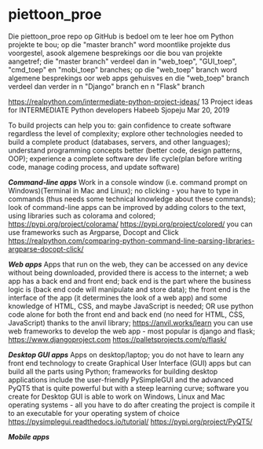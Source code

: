 # piettoon_proe

Die piettoon_proe repo op GitHub is bedoel om te leer hoe om Python projekte te bou;
op die "master branch" word moontlike projekte dus voorgestel, asook algemene besprekings oor
die bou van projekte aangetref; die "master branch" verdeel dan in "web_toep", "GUI_toep", "cmd_toep" en "mobi_toep" branches;
op die "web_toep" branch word algemene besprekings oor web apps gehuisves en die "web_toep" branch verdeel dan verder in
n "Django" branch en n "Flask" branch



https://realpython.com/intermediate-python-project-ideas/
13 Project ideas for INTERMEDIATE Python developers
Habeeb Sjopeju Mar 20, 2019

To build projects can help you to:
gain confidence to create software regardless the level of complexity;
explore other technologies needed to build a complete product (databases, 
servers, and other languages);
understand programming concepts better (better code, design patterns, OOP);
experience a complete software dev life cycle(plan before writing code, 
manage coding process, and update software)

***Command-line apps***
Work in a console window (i.e. command prompt on Windows)(Terminal in Mac and Linux);
no clicking - you have to type in commands (thus needs some technical knowledge about these commands);
look of command-line apps can be improved by adding colors to the text, using libraries such as colorama 
and colored;   https://pypi.org/project/colorama/     https://pypi.org/project/colored/
you can use frameworks such as Argparse, Docopt and Click
https://realpython.com/comparing-python-command-line-parsing-libraries-argparse-docopt-click/


***Web apps***
Apps that run on the web, they can be accessed on any device without being downloaded, provided there 
is access to the internet;
a web app has a back end and front end;
back end is the part where the business logic is (back end code will manipulate and store data);
the front end is the interface of the app (it determines the look of a web app) and some knowledge
of HTML, CSS, and maybe JavaScript is needed;
OR use python code alone for both the front end and back end (no need for HTML, CSS, JavaScript) thanks
to the anvil library;    https://anvil.works/learn
you can use web frameworks to develop the web app - most popular is django and flask;   
https://www.djangoproject.com     https://palletsprojects.com/p/flask/


***Desktop GUI apps***
Apps on desktop/laptop;
you do not have to learn any front end technology to create Graphical User Interface (GUI) apps but can 
build all the parts using Python;
frameworks for building desktop applications include the user-friendly PySimpleGUI and the advanced PyQT5 
that is quite powerful but with a steep learning curve;
software you create for Desktop GUI is able to work on Windows, Linux and Mac operating systems - all you 
have to do after creating the project is compile it to an executable for your operating system of choice
https://pysimplegui.readthedocs.io/tutorial/       https://pypi.org/project/PyQT5/  

***Mobile apps***

